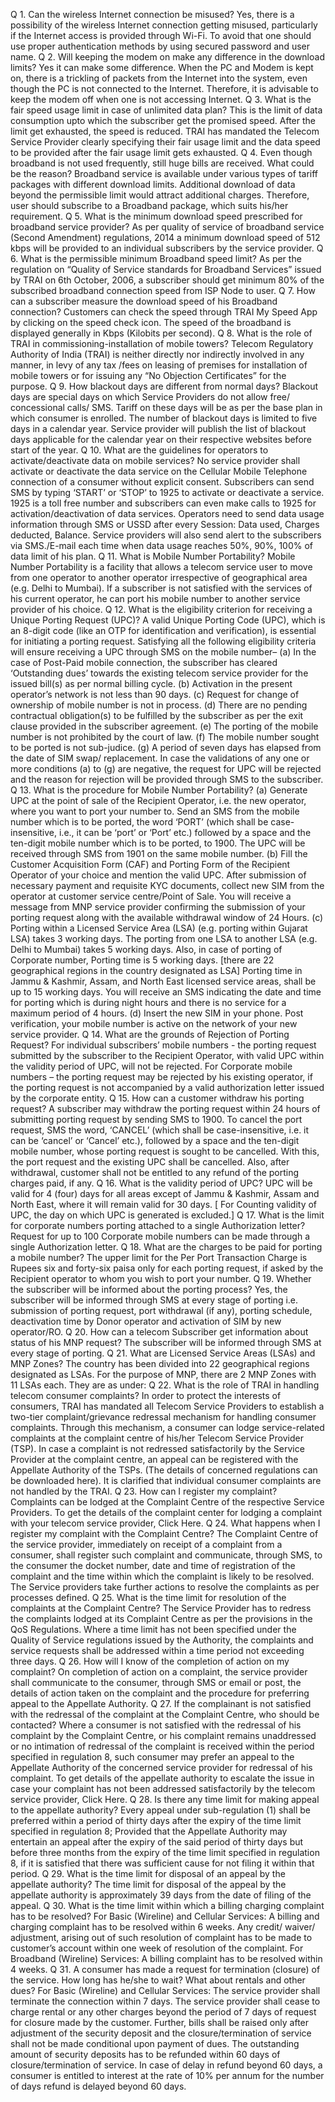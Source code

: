Q 1. Can the wireless Internet connection be misused?
Yes, there is a possibility of the wireless Internet connection getting misused, particularly if the Internet access is provided through Wi-Fi. To avoid that one should use proper authentication methods by using secured password and user name.
Q 2. Will keeping the modem on make any difference in the download limits?
Yes it can make some difference. When the PC and Modem is kept on, there is a trickling of packets from the Internet into the system, even though the PC is not connected to the Internet. Therefore, it is advisable to keep the modem off when one is not accessing Internet.
Q 3. What is the fair speed usage limit in case of unlimited data plan?
This is the limit of data consumption upto which the subscriber get the promised speed. After the limit get exhausted, the speed is reduced. TRAI has mandated the Telecom Service Provider clearly specifying their fair usage limit and the data speed to be provided after the fair usage limit gets exhausted.
Q 4. Even though broadband is not used frequently, still huge bills are received. What could be the reason?
Broadband service is available under various types of tariff packages with different download limits. Additional download of data beyond the permissible limit would attract additional charges. Therefore, user should subscribe to a Broadband package, which suits his/her requirement.
Q 5. What is the minimum download speed prescribed for broadband service provider?
As per quality of service of broadband service (Second Amendment) regulations, 2014 a minimum download speed of 512 kbps will be provided to an individual subscribers by the service provider.
Q 6. What is the permissible minimum Broadband speed limit?
As per the regulation on “Quality of Service standards for Broadband Services” issued by TRAI on 6th October, 2006, a subscriber should get minimum 80% of the subscribed broadband connection speed from ISP Node to user.
Q 7. How can a subscriber measure the download speed of his Broadband connection?
Customers can check the speed through TRAI My Speed App by clicking on the speed check icon. The speed of the broadband is displayed generally in Kbps (Kilobits per second).
Q 8. What is the role of TRAI in commissioning-installation of mobile towers?
Telecom Regulatory Authority of India (TRAI) is neither directly nor indirectly involved in any manner, in levy of any tax /fees on leasing of premises for installation of mobile towers or for issuing any “No Objection Certificates” for the purpose.
Q 9. How blackout days are different from normal days?
Blackout days are special days on which Service Providers do not allow free/ concessional calls/ SMS. Tariff on these days will be as per the base plan in which consumer is enrolled. The number of blackout days is limited to five days in a calendar year. Service provider will publish the list of blackout days applicable for the calendar year on their respective websites before start of the year.
Q 10. What are the guidelines for operators to activate/deactivate data on mobile services?
No service provider shall activate or deactivate the data service on the Cellular Mobile Telephone connection of a consumer without explicit consent. Subscribers can send SMS by typing ‘START’ or ‘STOP’ to 1925 to activate or deactivate a service. 1925 is a toll free number and subscribers can even make calls to 1925 for activation/deactivation of data services. Operators need to send data usage information through SMS or USSD after every Session: Data used, Charges deducted, Balance. Service providers will also send alert to the subscribers via SMS./E-mail each time when data usage reaches 50%, 90%, 100% of data limit of his plan.
Q 11. What is Mobile Number Portability?
Mobile Number Portability is a facility that allows a telecom service user to move from one operator to another operator irrespective of geographical area (e.g. Delhi to Mumbai). If a subscriber is not satisfied with the services of his current operator, he can port his mobile number to another service provider of his choice.
Q 12. What is the eligibility criterion for receiving a Unique Porting Request (UPC)?
A valid Unique Porting Code (UPC), which is an 8-digit code (like an OTP for identification and verification), is essential for initiating a porting request. Satisfying all the following eligibility criteria will ensure receiving a UPC through SMS on the mobile number– (a) In the case of Post-Paid mobile connection, the subscriber has cleared ‘Outstanding dues’ towards the existing telecom service provider for the issued bill(s) as per normal billing cycle. (b) Activation in the present operator’s network is not less than 90 days. (c) Request for change of ownership of mobile number is not in process. (d) There are no pending contractual obligation(s) to be fulfilled by the subscriber as per the exit clause provided in the subscriber agreement. (e) The porting of the mobile number is not prohibited by the court of law. (f) The mobile number sought to be ported is not sub-judice. (g) A period of seven days has elapsed from the date of SIM swap/ replacement. In case the validations of any one or more conditions (a) to (g) are negative, the request for UPC will be rejected and the reason for rejection will be provided through SMS to the subscriber.
Q 13. What is the procedure for Mobile Number Portability?
(a) Generate UPC at the point of sale of the Recipient Operator, i.e. the new operator, where you want to port your number to. Send an SMS from the mobile number which is to be ported, the word ‘PORT’ (which shall be case-insensitive, i.e., it can be ‘port’ or ‘Port’ etc.) followed by a space and the ten-digit mobile number which is to be ported, to 1900. The UPC will be received through SMS from 1901 on the same mobile number. (b) Fill the Customer Acquisition Form (CAF) and Porting Form of the Recipient Operator of your choice and mention the valid UPC. After submission of necessary payment and requisite KYC documents, collect new SIM from the operator at customer service centre/Point of Sale. You will receive a message from MNP service provider confirming the submission of your porting request along with the available withdrawal window of 24 Hours. (c) Porting within a Licensed Service Area (LSA) (e.g. porting within Gujarat LSA) takes 3 working days. The porting from one LSA to another LSA (e.g. Delhi to Mumbai) takes 5 working days. Also, in case of porting of Corporate number, Porting time is 5 working days. [there are 22 geographical regions in the country designated as LSA] Porting time in Jammu & Kashmir, Assam, and North East licensed service areas, shall be up to 15 working days. You will receive an SMS indicating the date and time for porting which is during night hours and there is no service for a maximum period of 4 hours. (d) Insert the new SIM in your phone. Post verification, your mobile number is active on the network of your new service provider.
Q 14. What are the grounds of Rejection of Porting Request?
For individual subscribers’ mobile numbers - the porting request submitted by the subscriber to the Recipient Operator, with valid UPC within the validity period of UPC, will not be rejected. For Corporate mobile numbers – the porting request may be rejected by his existing operator, if the porting request is not accompanied by a valid authorization letter issued by the corporate entity.
Q 15. How can a customer withdraw his porting request?
A subscriber may withdraw the porting request within 24 hours of submitting porting request by sending SMS to 1900. To cancel the port request, SMS the word, ‘CANCEL’ (which shall be case-insensitive, i.e. it can be ‘cancel’ or ‘Cancel’ etc.), followed by a space and the ten-digit mobile number, whose porting request is sought to be cancelled. With this, the port request and the existing UPC shall be cancelled. Also, after withdrawal, customer shall not be entitled to any refund of the porting charges paid, if any.
Q 16. What is the validity period of UPC?
UPC will be valid for 4 (four) days for all areas except of Jammu & Kashmir, Assam and North East, where it will remain valid for 30 days. [ For Counting validity of UPC, the day on which UPC is generated is excluded.]
Q 17. What is the limit for corporate numbers porting attached to a single Authorization letter?
Request for up to 100 Corporate mobile numbers can be made through a single Authorization letter.
Q 18. What are the charges to be paid for porting a mobile number?
The upper limit for the Per Port Transaction Charge is Rupees six and forty-six paisa only for each porting request, if asked by the Recipient operator to whom you wish to port your number.
Q 19. Whether the subscriber will be informed about the porting process?
Yes, the subscriber will be informed through SMS at every stage of porting i.e. submission of porting request, port withdrawal (if any), porting schedule, deactivation time by Donor operator and activation of SIM by new operator/RO.
Q 20. How can a telecom Subscriber get information about status of his MNP request?
The subscriber will be informed through SMS at every stage of porting.
Q 21. What are Licensed Service Areas (LSAs) and MNP Zones?
The country has been divided into 22 geographical regions designated as LSAs. For the purpose of MNP, there are 2 MNP Zones with 11 LSAs each. They are as under: 
Q 22. What is the role of TRAI in handling telecom consumer complaints?
In order to protect the interests of consumers, TRAI has mandated all Telecom Service Providers to establish a two-tier complaint/grievance redressal mechanism for handling consumer complaints. Through this mechanism, a consumer can lodge service-related complaints at the complaint centre of his/her Telecom Service Provider (TSP). In case a complaint is not redressed satisfactorily by the Service Provider at the complaint centre, an appeal can be registered with the Appellate Authority of the TSPs. (The details of concerned regulations can be downloaded here). It is clarified that individual consumer complaints are not handled by the TRAI.
Q 23. How can I register my complaint?
Complaints can be lodged at the Complaint Centre of the respective Service Providers. To get the details of the complaint center for lodging a complaint with your telecom service provider, Click Here.
Q 24. What happens when I register my complaint with the Complaint Centre?
The Complaint Centre of the service provider, immediately on receipt of a complaint from a consumer, shall register such complaint and communicate, through SMS, to the consumer the docket number, date and time of registration of the complaint and the time within which the complaint is likely to be resolved. The Service providers take further actions to resolve the complaints as per processes defined.
Q 25. What is the time limit for resolution of the complaints at the Complaint Centre?
The Service Provider has to redress the complaints lodged at its Complaint Centre as per the provisions in the QoS Regulations. Where a time limit has not been specified under the Quality of Service regulations issued by the Authority, the complaints and service requests shall be addressed within a time period not exceeding three days.
Q 26. How will I know of the completion of action on my complaint?
On completion of action on a complaint, the service provider shall communicate to the consumer, through SMS or email or post, the details of action taken on the complaint and the procedure for preferring appeal to the Appellate Authority.
Q 27. If the complainant is not satisfied with the redressal of the complaint at the Complaint Centre, who should be contacted?
Where a consumer is not satisfied with the redressal of his complaint by the Complaint Centre, or his complaint remains unaddressed or no intimation of redressal of the complaint is received within the period specified in regulation 8, such consumer may prefer an appeal to the Appellate Authority of the concerned service provider for redressal of his complaint. To get details of the appellate authority to escalate the issue in case your complaint has not been addressed satisfactorily by the telecom service provider, Click Here.
Q 28. Is there any time limit for making appeal to the appellate authority?
Every appeal under sub-regulation (1) shall be preferred within a period of thirty days after the expiry of the time limit specified in regulation 8; Provided that the Appellate Authority may entertain an appeal after the expiry of the said period of thirty days but before three months from the expiry of the time limit specified in regulation 8, if it is satisfied that there was sufficient cause for not filing it within that period.
Q 29. What is the time limit for disposal of an appeal by the appellate authority?
The time limit for disposal of the appeal by the appellate authority is approximately 39 days from the date of filing of the appeal. 
Q 30. What is the time limit within which a billing charging complaint has to be resolved?
For Basic (Wireline) and Cellular Services: A billing and charging complaint has to be resolved within 6 weeks. Any credit/ waiver/ adjustment, arising out of such resolution of complaint has to be made to customer’s account within one week of resolution of the complaint. For Broadband (Wireline) Services: A billing complaint has to be resolved within 4 weeks.
Q 31. A consumer has made a request for termination (closure) of the service. How long has he/she to wait? What about rentals and other dues?
For Basic (Wireline) and Cellular Services: The service provider shall terminate the connection within 7 days. The service provider shall cease to charge rental or any other charges beyond the period of 7 days of request for closure made by the customer. Further, bills shall be raised only after adjustment of the security deposit and the closure/termination of service shall not be made conditional upon payment of dues. The outstanding amount of security deposits has to be refunded within 60 days of closure/termination of service. In case of delay in refund beyond 60 days, a consumer is entitled to interest at the rate of 10% per annum for the number of days refund is delayed beyond 60 days.


